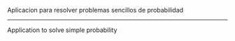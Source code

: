 Aplicacion para resolver problemas sencillos de probabilidad

------------

Application to solve simple probability
